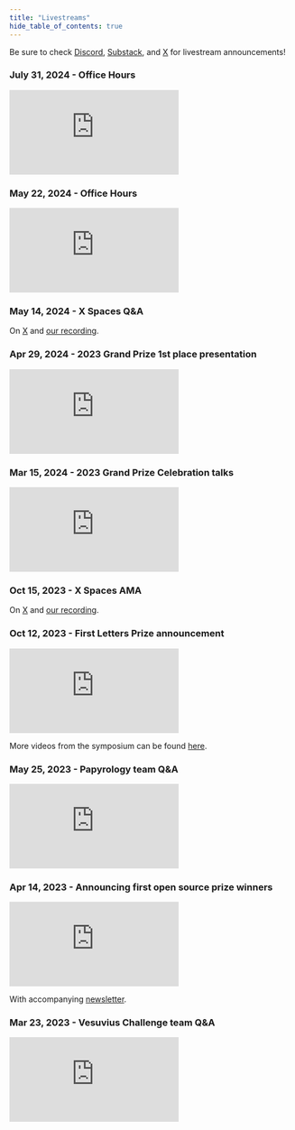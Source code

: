 ```yaml
---
title: "Livestreams"
hide_table_of_contents: true
---
```


<head>
  <html data-theme="dark" />

  <meta
    name="description"
    content="A $1,000,000+ machine learning and computer vision competition"
  />

  <meta property="og:type" content="website" />
  <meta property="og:url" content="https://scrollprize.org" />
  <meta property="og:title" content="Vesuvius Challenge" />
  <meta
    property="og:description"
    content="A $1,000,000+ machine learning and computer vision competition"
  />
  <meta
    property="og:image"
    content="https://scrollprize.org/img/social/opengraph.jpg"
  />

  <meta property="twitter:card" content="summary_large_image" />
  <meta property="twitter:url" content="https://scrollprize.org" />
  <meta property="twitter:title" content="Vesuvius Challenge" />
  <meta
    property="twitter:description"
    content="A $1,000,000+ machine learning and computer vision competition"
  />
  <meta
    property="twitter:image"
    content="https://scrollprize.org/img/social/opengraph.jpg"
  />
</head>

Be sure to check [Discord](https://discord.com/invite/uTfNwwecCQ), [Substack](https://scrollprize.substack.com/), and [X](https://x.com/scrollprize) for livestream announcements!

### July 31, 2024 - Office Hours

<iframe className="w-[100%] mb-4 aspect-video" src="https://www.youtube.com/embed/0p3dKM41sRw?si=b62rYGLlDMrb1781"  title="YouTube video player" frameBorder="0" allow="accelerometer; autoplay; clipboard-write; encrypted-media; gyroscope; picture-in-picture; web-share" allowFullScreen></iframe>

### May 22, 2024 - Office Hours

<iframe className="w-[100%] mb-4 aspect-video" src="https://www.youtube.com/embed/odXGROKDdXg?si=unt9yoSRVL3FrEzM"  title="YouTube video player" frameBorder="0" allow="accelerometer; autoplay; clipboard-write; encrypted-media; gyroscope; picture-in-picture; web-share" allowFullScreen></iframe>

### May 14, 2024 - X Spaces Q&A

On [X](https://x.com/natfriedman/status/1790379272873623743) and [our recording](https://dl.ash2txt.org/other/vesuvius-challenge-spaces-2024-05-14.mp3).

### Apr 29, 2024 - 2023 Grand Prize 1st place presentation

<iframe className="w-[100%] mb-4 aspect-video" src="https://www.youtube.com/embed/F5ak1pRaqVo?si=njl57GBT0wFUeTV2"  title="YouTube video player" frameBorder="0" allow="accelerometer; autoplay; clipboard-write; encrypted-media; gyroscope; picture-in-picture; web-share" allowFullScreen></iframe>

### Mar 15, 2024 - 2023 Grand Prize Celebration talks

<iframe className="w-[100%] mb-4 aspect-video" src="https://www.youtube.com/embed/uPefxeXfssA?si=d6IB7KLvskAxFGMc"  title="YouTube video player" frameBorder="0" allow="accelerometer; autoplay; clipboard-write; encrypted-media; gyroscope; picture-in-picture; web-share" allowFullScreen></iframe>

### Oct 15, 2023 - X Spaces AMA

On [X](https://twitter.com/i/spaces/1eaJbgEkEnrxX?s=20) and [our recording](https://dl.ash2txt.org/other/vesuvius-challenge-spaces-2023-10-15.m4a).

### Oct 12, 2023 - First Letters Prize announcement

<iframe className="w-[100%] mb-4 aspect-video" src="https://www.youtube.com/embed/w0EsoAbRk1M"  title="YouTube video player" frameBorder="0" allow="accelerometer; autoplay; clipboard-write; encrypted-media; gyroscope; picture-in-picture; web-share" allowFullScreen></iframe>

More videos from the symposium can be found [here](https://www.herculaneum.ox.ac.uk/node/262).

### May 25, 2023 - Papyrology team Q&A

<iframe className="w-[100%] mb-4 aspect-video" src="https://www.youtube.com/embed/gielO5WHdu4"  title="YouTube video player" frameBorder="0" allow="accelerometer; autoplay; clipboard-write; encrypted-media; gyroscope; picture-in-picture; web-share" allowFullScreen></iframe>

### Apr 14, 2023 - Announcing first open source prize winners

<iframe className="w-[100%] mb-4 aspect-video" src="https://www.youtube.com/embed/_LBI0DtTl80"  title="YouTube video player" frameBorder="0" allow="accelerometer; autoplay; clipboard-write; encrypted-media; gyroscope; picture-in-picture; web-share" allowFullScreen></iframe>

With accompanying [newsletter](https://scrollprize.substack.com/p/first-prizes-awarded-open-source).

### Mar 23, 2023 - Vesuvius Challenge team Q&A

<iframe className="w-[100%] mb-4 aspect-video" src="https://www.youtube.com/embed/Cr8xIqFnBdw"  title="YouTube video player" frameBorder="0" allow="accelerometer; autoplay; clipboard-write; encrypted-media; gyroscope; picture-in-picture; web-share" allowFullScreen></iframe>